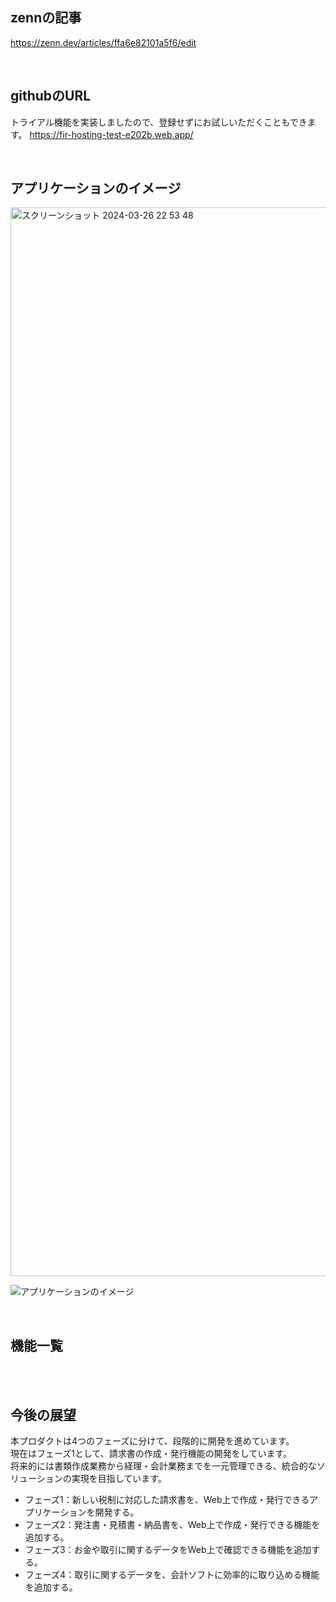 ## zennの記事

https://zenn.dev/articles/ffa6e82101a5f6/edit

<br />

## githubのURL

トライアル機能を実装しましたので、登録せずにお試しいただくこともできます。
https://fir-hosting-test-e202b.web.app/

<br />

## アプリケーションのイメージ
<img width="1710" alt="スクリーンショット 2024-03-26 22 53 48" src="https://github.com/nagisa599/flutter-firebase/assets/134048673/21d863a0-56ed-4ed6-a135-1427d78373fc">

![アプリケーションのイメージ](/docs/img/app-view/app-view_1.1.gif)

<br />

## 機能一覧

<br />


<br />

## 今後の展望

本プロダクトは4つのフェーズに分けて、段階的に開発を進めています。  
現在はフェーズ1として、請求書の作成・発行機能の開発をしています。  
将来的には書類作成業務から経理・会計業務までを一元管理できる、統合的なソリューションの実現を目指しています。  

- フェーズ1：新しい税制に対応した請求書を、Web上で作成・発行できるアプリケーションを開発する。
- フェーズ2：発注書・見積書・納品書を、Web上で作成・発行できる機能を追加する。
- フェーズ3：お金や取引に関するデータをWeb上で確認できる機能を追加する。
- フェーズ4：取引に関するデータを、会計ソフトに効率的に取り込める機能を追加する。
